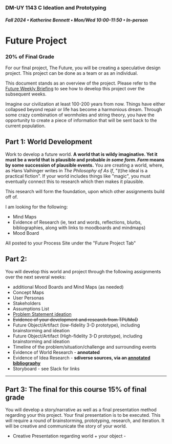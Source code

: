 ### DM-UY 1143 C Ideation and Prototyping
##### Fall 2024 • Katherine Bennett • Mon/Wed 10:00-11:50 • In-person

# Future Project 

### 20% of Final Grade

For our final project, The Future, you will be creating a speculative design project. This project can be done as a team or as an individual.

This document stands as an overview of the project. Please refer to the [Future Weekly Briefing](Future_weeklyBrief.md) to see how to develop this project over the subsequent weeks.

Imagine our civilization at least 100-200 years from now. Things have either collapsed beyond repair or life has become a harmonious dream. Through some crazy combination of wormholes and string theory, you have the opportunity to create a piece of information that will be sent back to the current population.

## Part 1: World Development
Work to develop a future world. **A world that is wildy imaginative. Yet it must be a world that is plausible and probable _in some form_. _Form_ means by some succession of plausible events.** You are creating a world, where, as Hans Vaihinger writes in _The Philosophy of As If_,  "(t)he ideal is a practical fiction". If your world includes things like "magic", you must eventually connect this to research which then makes it plausible.

This research will form the foundation, upon which other assignments build off of. 

I am looking for the following:

* Mind Maps
* Evidence of Research (ie, text and words, reflections, blurbs, bibliographies, along with links to moodboards and mindmaps) 
* Mood Board
 
All posted to your Process Site under the "Future Project Tab"

## Part 2:

You will develop this world and project through the following assignments over the next several weeks:


* additional Mood Boards and Mind Maps (as needed) <strong>  </strong>
* Concept Maps       <strong>  </strong>
* User Personas
* Stakeholders
* Assumptions List
* [Problem Statement ideation](ProblemStatements.md)
* <strike> Evidence of your development and research from TPUMoD </strike>
* Future Object/Artifact (low-fidelity 3-D prototype), including brainstorming and ideation  <strong>  </strong> 
* Future Object/Artifact (High-fidelity 3-D prototype), including brainstorming and ideation<strong> </strong>
* Timeline of the problem/situation/challenge and surrounding events
* Evidence of World Research -  <strong>  annotated  </strong>
* Evidence of Idea Research - <strong> sdiverse sources, via an [annotated bibliography](Future_Annotated_Bibliography.md) </strong>
* Storyboard  -  see Slack for links<strong>  </strong>

____________________________________________________________
## Part 3: The final for this course 15% of final grade

You will develop a story/narrative as well as a final presentation method regarding your this project. Your final presentation is to be executed. This will require a round of brainstorming, prototyping, research, and iteration. It will be creative and communicate the story of your world.


* Creative Presentation regarding world + your object -  <strong> </strong>